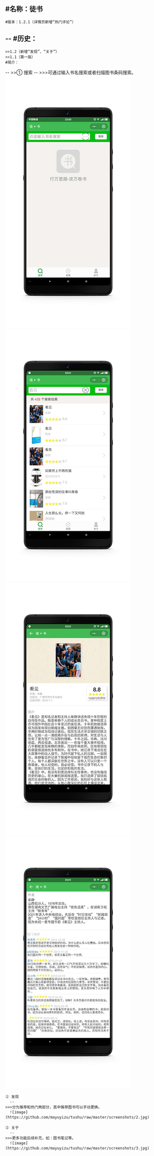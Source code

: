 #名称：徒书
--
    #版本：1.2.1（详情页新增“热门评论”）
--
    #历史：
--
    >>1.2（新增“发现”、“关于”）
    >>1.1（第一版）
    #简介：
--
    >>① 搜索
      --
    >>>可通过输入书名搜索或者扫描图书条码搜索。
      ![image](https://github.com/mayuyizu/tushu/raw/master/screenshots/1.jpg)
      ![image](https://github.com/mayuyizu/tushu/raw/master/screenshots/1-1.jpg)
      ![image](https://github.com/mayuyizu/tushu/raw/master/screenshots/1-3.jpg)
      ![image](https://github.com/mayuyizu/tushu/raw/master/screenshots/1-3-1.jpg)

    ② 发现
      --
    >>>分为推荐和热门两部分，其中推荐图书可以手动更换。
      ![image](https://github.com/mayuyizu/tushu/raw/master/screenshots/2.jpg)

    ② 关于
      --
    >>>更多功能后续补充，如：图书笔记等。
      ![image](https://github.com/mayuyizu/tushu/raw/master/screenshots/3.jpg)
